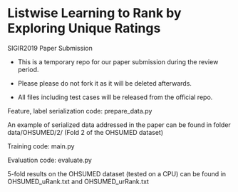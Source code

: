 # Listwise Learning to Rank by Exploring Unique Ratings
SIGIR2019 Paper Submission

- This is a temporary repo for our paper submission during the review period. 

- Please please do not fork it as it will be deleted afterwards. 

- All files including test cases will be released from the official repo.

Feature, label serialization code: prepare_data.py

An example of serialized data addressed in the paper can be found in folder data/OHSUMED/2/ (Fold 2 of the OHSUMED dataset)

Training code: main.py

Evaluation code: evaluate.py

5-fold results on the OHSUMED dataset (tested on a CPU) can be found in OHSUMED_uRank.txt and OHSUMED_urRank.txt
